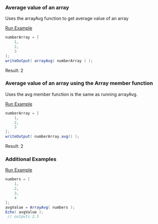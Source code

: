 ### Average value of an array

Uses the arrayAvg function to get average value of an array

<a href="https://try.boxlang.io/?code=eJzLK81NSi1yLCpKrFSwVYhW4OI01OHiNAJiY65Ya67yosySVP%2FSkoLSEg2FRJAqx7J0DYU8JF2aCprWXADx0hU8" target="_blank">Run Example</a>

```java
numberArray = [ 
	1,
	2,
	3
];
writeOutput( arrayAvg( numberArray ) );

```

Result: 2

### Average value of an array using the Array member function

Uses the avg member function is the same as running arrayAvg.

<a href="https://try.boxlang.io/?code=eJzLK81NSi1yLCpKrFSwVYhW4OI01OHiNAJiY65Ya67yosySVP%2FSkoLSEg2FPIRavcSydA1NBU1rLgB0WBMr" target="_blank">Run Example</a>

```java
numberArray = [ 
	1,
	2,
	3
];
writeOutput( numberArray.avg() );

```

Result: 2

### Additional Examples

<a href="https://try.boxlang.io/?code=eJzLK81NSi0qVrBViFbg4jTU4eI0AmJjIDbhirXmSixLD0vMKU0FyjsWFSVWOpalayjkQfVoWnO5JmfkayjAVQFFFPT1FfJLSwpKS4oVjPRMuQD2qRrz" target="_blank">Run Example</a>

```java
numbers = [ 
	1,
	2,
	3,
	4
];
avgValue = ArrayAvg( numbers );
Echo( avgValue );
 // outputs 2.5

```



